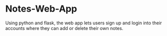 # Notes-Web-App
Using python and flask, the web app lets users sign up and login into their accounts where they can add or delete their own notes.
